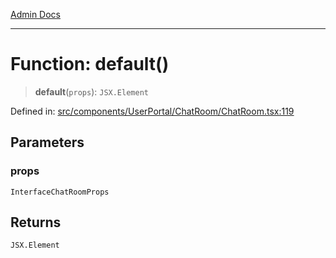 [Admin Docs](/)

***

# Function: default()

> **default**(`props`): `JSX.Element`

Defined in: [src/components/UserPortal/ChatRoom/ChatRoom.tsx:119](https://github.com/PalisadoesFoundation/talawa-admin/blob/main/src/components/UserPortal/ChatRoom/ChatRoom.tsx#L119)

## Parameters

### props

`InterfaceChatRoomProps`

## Returns

`JSX.Element`
